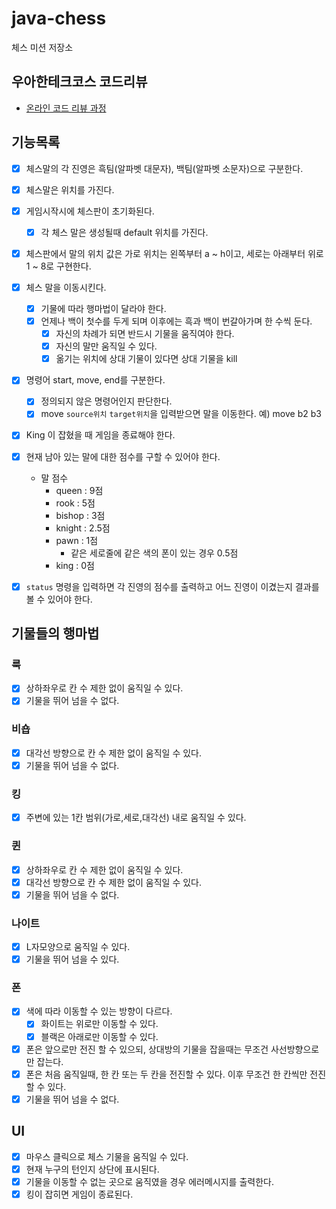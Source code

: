 # java-chess

체스 미션 저장소

## 우아한테크코스 코드리뷰

- [온라인 코드 리뷰 과정](https://github.com/woowacourse/woowacourse-docs/blob/master/maincourse/README.md)

## 기능목록

- [x] 체스말의 각 진영은 흑팀(알파벳 대문자), 백팀(알파벳 소문자)으로 구분한다.
- [x] 체스말은 위치를 가진다.
- [x] 게임시작시에 체스판이 초기화된다.
  - [x] 각 체스 말은 생성될때 default 위치를 가진다.
- [x] 체스판에서 말의 위치 값은 가로 위치는 왼쪽부터 a ~ h이고, 세로는 아래부터 위로 1 ~ 8로 구현한다.
- [x] 체스 말을 이동시킨다.
  - [x] 기물에 따라 행마법이 달라야 한다.
  - [x] 언제나 백이 첫수를 두게 되며 이후에는 흑과 백이 번갈아가며 한 수씩 둔다.
    - [x] 자신의 차례가 되면 반드시 기물을 움직여야 한다.
    - [x] 자신의 말만 움직일 수 있다.
    - [x] 옮기는 위치에 상대 기물이 있다면 상대 기물을 kill
- [x] 명령어 start, move, end를 구분한다.
    - [x] 정의되지 않은 명령어인지 판단한다.
    - [x] move `source위치` `target위치`을 입력받으면 말을 이동한다. 예) move b2 b3
- [x] King 이 잡혔을 때 게임을 종료해야 한다.
- [x] 현재 남아 있는 말에 대한 점수를 구할 수 있어야 한다.
  - 말 점수
    - queen : 9점
    - rook : 5점
    - bishop : 3점
    - knight : 2.5점
    - pawn : 1점
      - 같은 세로줄에 같은 색의 폰이 있는 경우 0.5점
    - king : 0점
- [x] `status` 명령을 입력하면 각 진영의 점수를 출력하고 어느 진영이 이겼는지 결과를 볼 수 있어야 한다.



## 기물들의 행마법

### 룩
- [x] 상하좌우로 칸 수 제한 없이 움직일 수 있다.
- [x] 기물을 뛰어 넘을 수 없다.

### 비숍
- [x] 대각선 방향으로 칸 수 제한 없이 움직일 수 있다.
- [x] 기물을 뛰어 넘을 수 없다.

### 킹
- [x] 주변에 있는 1칸 범위(가로,세로,대각선) 내로 움직일 수 있다.

### 퀸
- [x] 상하좌우로 칸 수 제한 없이 움직일 수 있다.
- [x] 대각선 방향으로 칸 수 제한 없이 움직일 수 있다.
- [x] 기물을 뛰어 넘을 수 없다.

### 나이트
- [x] L자모양으로 움직일 수 있다.
- [x] 기물을 뛰어 넘을 수 있다.

### 폰
- [x] 색에 따라 이동할 수 있는 방향이 다르다.
  - [x] 화이트는 위로만 이동할 수 있다.
  - [x] 블랙은 아래로만 이동할 수 있다.
- [x] 폰은 앞으로만 전진 할 수 있으되, 상대방의 기물을 잡을때는 무조건 사선방향으로만 잡는다.
- [x] 폰은 처음 움직일때, 한 칸 또는 두 칸을 전진할 수 있다. 이후 무조건 한 칸씩만 전진할 수 있다.
- [x] 기물을 뛰어 넘을 수 없다.

## UI
- [x] 마우스 클릭으로 체스 기물을 움직일 수 있다.
- [x] 현재 누구의 턴인지 상단에 표시된다.
- [x] 기물을 이동할 수 없는 곳으로 움직였을 경우 에러메시지를 출력한다.
- [x] 킹이 잡히면 게임이 종료된다.
